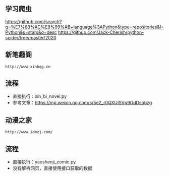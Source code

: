 ## 学习爬虫

https://github.com/search?q=%E7%88%AC%E8%99%AB+language%3APython&type=repositories&l=Python&s=stars&o=desc
https://github.com/Jack-Cherish/python-spider/tree/master/2020

## 新笔趣阁

~~~
http://www.xinbqg.cn
~~~

## 流程

- 直接执行：xin_bi_novel.py
- 参考文章：https://mp.weixin.qq.com/s/5e2_r0QXUISVp9GdDsqbzg

## 动漫之家

~~~
http://www.idmzj.com/
~~~

## 流程

- 直接执行：yaoshenji_comic.py
- 没有解析网页，直接使用接口获取的数据


